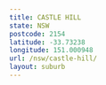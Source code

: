 ```yaml
---
title: CASTLE HILL
state: NSW
postcode: 2154
latitude: -33.73238
longitude: 151.000948
url: /nsw/castle-hill/
layout: suburb
---
```

